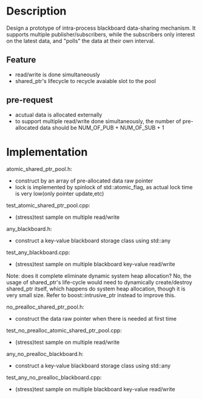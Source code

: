 # Description
Design a prototype of intra-process blackboard data-sharing mechanism. It supports multiple publisher/subscribers, while the subscribers only interest on the latest data, and "polls" the data at their own interval.

## Feature
- read/write is done simultaneously
- shared_ptr's lifecycle to recycle avaiable slot to the pool

## pre-request
- acutual data is allocated externally
- to support multiple read/write done simultaneously, the number of pre-allocated data should be NUM_OF_PUB + NUM_OF_SUB + 1

# Implementation
atomic_shared_ptr_pool.h:
- construct by an array of pre-allocated data raw pointer
- lock is implemented by spinlock of std::atomic_flag, as actual lock time is very low(only pointer update,etc)

test_atomic_shared_ptr_pool.cpp:
- (stress)test sample on multiple read/write

any_blackboard.h:
- construct a key-value blackboard storage class using std::any

test_any_blackboard.cpp:
- (stress)test sample on multiple blackboard key-value read/write

Note: does it complete eliminate dynamic system heap allocation? No, the usage of shared_ptr's life-cycle would need to dynamically create/destroy shared_ptr itself, which happens do system heap allocation, though it is very small size. Refer to boost::intrusive_ptr instead to improve this.

no_prealloc_shared_ptr_pool.h:
- construct the data raw pointer when there is needed at first time

test_no_prealloc_atomic_shared_ptr_pool.cpp:
- (stress)test sample on multiple read/write

any_no_prealloc_blackboard.h:
- construct a key-value blackboard storage class using std::any

test_any_no_prealloc_blackboard.cpp:
- (stress)test sample on multiple blackboard key-value read/write
